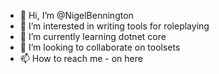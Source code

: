 - 👋 Hi, I’m @NigelBennington
- 👀 I’m interested in writing tools for roleplaying
- 🌱 I’m currently learning dotnet core
- 💞️ I’m looking to collaborate on toolsets
- 📫 How to reach me - on here

<!---
NigelBennington/NigelBennington is a ✨ special ✨ repository because its `README.md` (this file) appears on your GitHub profile.
You can click the Preview link to take a look at your changes.
--->
